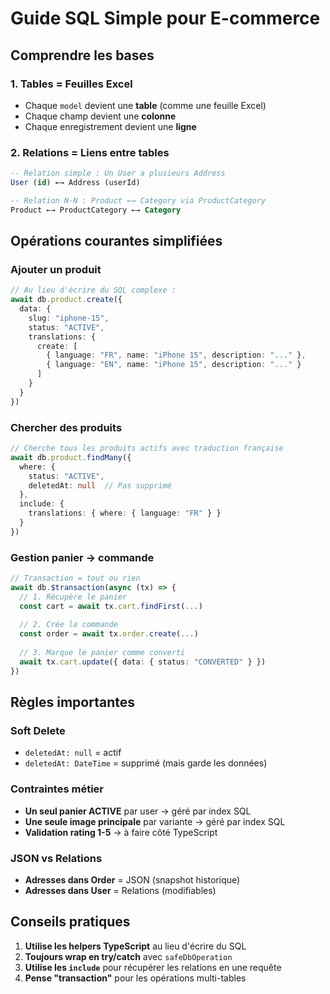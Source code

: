 # Guide SQL Simple pour E-commerce

## Comprendre les bases

### 1. Tables = Feuilles Excel
- Chaque `model` devient une **table** (comme une feuille Excel)
- Chaque champ devient une **colonne**
- Chaque enregistrement devient une **ligne**

### 2. Relations = Liens entre tables
```sql
-- Relation simple : Un User a plusieurs Address
User (id) ←→ Address (userId)

-- Relation N-N : Product ←→ Category via ProductCategory
Product ←→ ProductCategory ←→ Category
```

## Opérations courantes simplifiées

### Ajouter un produit
```typescript
// Au lieu d'écrire du SQL complexe :
await db.product.create({
  data: {
    slug: "iphone-15",
    status: "ACTIVE",
    translations: {
      create: [
        { language: "FR", name: "iPhone 15", description: "..." },
        { language: "EN", name: "iPhone 15", description: "..." }
      ]
    }
  }
})
```

### Chercher des produits
```typescript
// Cherche tous les produits actifs avec traduction française
await db.product.findMany({
  where: { 
    status: "ACTIVE",
    deletedAt: null  // Pas supprimé
  },
  include: {
    translations: { where: { language: "FR" } }
  }
})
```

### Gestion panier → commande
```typescript
// Transaction = tout ou rien
await db.$transaction(async (tx) => {
  // 1. Récupère le panier
  const cart = await tx.cart.findFirst(...)
  
  // 2. Crée la commande
  const order = await tx.order.create(...)
  
  // 3. Marque le panier comme converti
  await tx.cart.update({ data: { status: "CONVERTED" } })
})
```

## Règles importantes

### Soft Delete
- `deletedAt: null` = actif
- `deletedAt: DateTime` = supprimé (mais garde les données)

### Contraintes métier
- **Un seul panier ACTIVE** par user → géré par index SQL
- **Une seule image principale** par variante → géré par index SQL
- **Validation rating 1-5** → à faire côté TypeScript

### JSON vs Relations
- **Adresses dans Order** = JSON (snapshot historique)
- **Adresses dans User** = Relations (modifiables)

## Conseils pratiques

1. **Utilise les helpers TypeScript** au lieu d'écrire du SQL
2. **Toujours wrap en try/catch** avec `safeDbOperation`
3. **Utilise les `include`** pour récupérer les relations en une requête
4. **Pense "transaction"** pour les opérations multi-tables
